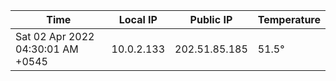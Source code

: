 | Time     | Local IP | Public IP | Temperature |
| ----------- | ----------- | ----------- | ----------- |
| Sat 02 Apr 2022 04:30:01 AM +0545      | 10.0.2.133     | 202.51.85.185  | 51.5° |
